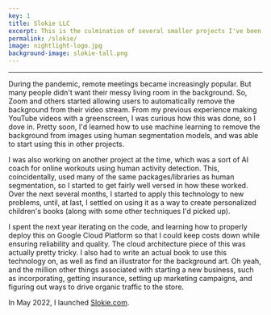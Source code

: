 ```yaml
---
key: 1
title: Slokie LLC
excerpt: This is the culmination of several smaller projects I've been working on for the past few years. I layer multiple computer vision and machine learning algorithms on top of each other to build personalized children's books.
permalink: /slokie/
image: nightlight-logo.jpg
background-image: slokie-tall.png
---
```


<hr />

During the pandemic, remote meetings became increasingly popular. But many people didn't want their messy living room in the background. So, Zoom and others started allowing users to automatically remove the background from their video stream. From my previous experience making YouTube videos with a greenscreen, I was curious how this was done, so I dove in. Pretty soon, I'd learned how to use machine learning to remove the background from images using human segmentation models, and was able to start using this in other projects. 

I was also working on another project at the time, which was a sort of AI coach for online workouts using human activity detection. This, coincidentally, used many of the same packages/libraries as human segmentation, so I started to get fairly well versed in how these worked. Over the next several months, I started to apply this technology to new problems, until, at last, I settled on using it as a way to create personalized children's books (along with some other techniques I'd picked up). 

I spent the next year iterating on the code, and learning how to properly deploy this on Google Cloud Platform so that I could keep costs down while ensuring reliability and quality. The cloud architecture piece of this was actually pretty tricky. I also had to write an actual book to use this technology on, as well as find an illustrator for the background art. Oh yeah, and the million other things associated with starting a new business, such as incorporating, getting insurance, setting up marketing campaigns, and figuring out ways to drive organic traffic to the store. 

In May 2022, I launched [Slokie.com](https://slokie.com).

